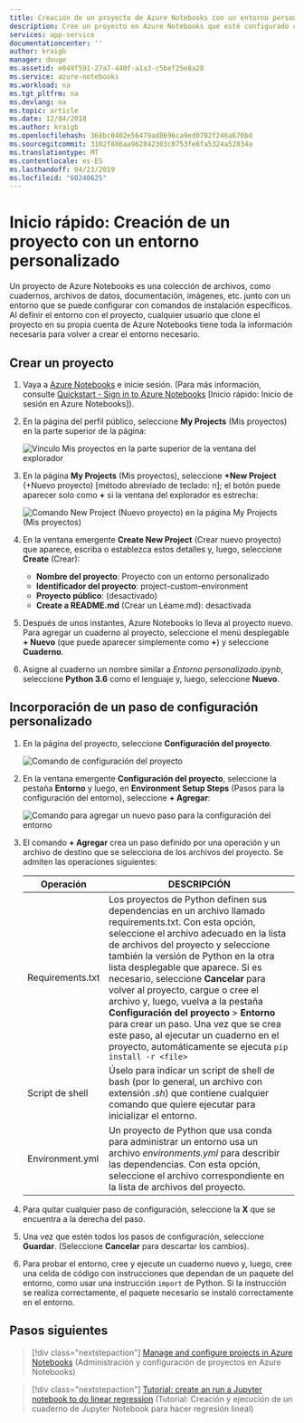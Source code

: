 ```yaml
---
title: Creación de un proyecto de Azure Notebooks con un entorno personalizado
description: Cree un proyecto en Azure Notebooks que esté configurado con un conjunto específico de scripts de inicio y paquetes instalados.
services: app-service
documentationcenter: ''
author: kraigb
manager: douge
ms.assetid: e049f591-27a7-440f-a1a3-c5bef25e8a28
ms.service: azure-notebooks
ms.workload: na
ms.tgt_pltfrm: na
ms.devlang: na
ms.topic: article
ms.date: 12/04/2018
ms.author: kraigb
ms.openlocfilehash: 368bc0402e56479ad8696ca9ed0702f246a670bd
ms.sourcegitcommit: 3102f886aa962842303c8753fe8fa5324a52834a
ms.translationtype: MT
ms.contentlocale: es-ES
ms.lasthandoff: 04/23/2019
ms.locfileid: "60240625"
---
```

# <a name="quickstart-create-a-project-with-a-custom-environment"></a>Inicio rápido: Creación de un proyecto con un entorno personalizado

Un proyecto de Azure Notebooks es una colección de archivos, como cuadernos, archivos de datos, documentación, imágenes, etc. junto con un entorno que se puede configurar con comandos de instalación específicos. Al definir el entorno con el proyecto, cualquier usuario que clone el proyecto en su propia cuenta de Azure Notebooks tiene toda la información necesaria para volver a crear el entorno necesario.

## <a name="create-a-project"></a>Crear un proyecto

1. Vaya a [Azure Notebooks](https://notebooks.azure.com) e inicie sesión. (Para más información, consulte [Quickstart - Sign in to Azure Notebooks](quickstart-sign-in-azure-notebooks.md) [Inicio rápido: Inicio de sesión en Azure Notebooks]).

1. En la página del perfil público, seleccione **My Projects** (Mis proyectos) en la parte superior de la página:

    ![Vínculo Mis proyectos en la parte superior de la ventana del explorador](media/quickstarts/my-projects-link.png)

1. En la página **My Projects** (Mis proyectos), seleccione **+New Project** (+Nuevo proyecto) [método abreviado de teclado: n]; el botón puede aparecer solo como **+** si la ventana del explorador es estrecha:

    ![Comando New Project (Nuevo proyecto) en la página My Projects (Mis proyectos)](media/quickstarts/new-project-command.png)

1. En la ventana emergente **Create New Project** (Crear nuevo proyecto) que aparece, escriba o establezca estos detalles y, luego, seleccione **Create** (Crear):

    - **Nombre del proyecto**: Proyecto con un entorno personalizado
    - **Identificador del proyecto**: project-custom-environment
    - **Proyecto público**: (desactivado)
    - **Create a README.md** (Crear un Léame.md): desactivada

1. Después de unos instantes, Azure Notebooks lo lleva al proyecto nuevo. Para agregar un cuaderno al proyecto, seleccione el menú desplegable **+ Nuevo** (que puede aparecer simplemente como **+**) y seleccione **Cuaderno**.

1. Asigne al cuaderno un nombre similar a *Entorno personalizado.ipynb*, seleccione **Python 3.6** como el lenguaje y, luego, seleccione **Nuevo**.

## <a name="add-a-custom-setup-step"></a>Incorporación de un paso de configuración personalizado

1. En la página del proyecto, seleccione **Configuración del proyecto**.

    ![Comando de configuración del proyecto](media/quickstarts/project-settings-command.png)

1. En la ventana emergente **Configuración del proyecto**, seleccione la pestaña **Entorno** y luego, en **Environment Setup Steps** (Pasos para la configuración del entorno), seleccione **+ Agregar**:

    ![Comando para agregar un nuevo paso para la configuración del entorno](media/quickstarts/environment-add-command.png)

1. El comando **+ Agregar** crea un paso definido por una operación y un archivo de destino que se selecciona de los archivos del proyecto. Se admiten las operaciones siguientes:

    | Operación | DESCRIPCIÓN |
    | --- | --- |
    | Requirements.txt | Los proyectos de Python definen sus dependencias en un archivo llamado requirements.txt. Con esta opción, seleccione el archivo adecuado en la lista de archivos del proyecto y seleccione también la versión de Python en la otra lista desplegable que aparece. Si es necesario, seleccione **Cancelar** para volver al proyecto, cargue o cree el archivo y, luego, vuelva a la pestaña **Configuración del proyecto** > **Entorno** para crear un paso. Una vez que se crea este paso, al ejecutar un cuaderno en el proyecto, automáticamente se ejecuta `pip install -r <file>` |
    | Script de shell | Úselo para indicar un script de shell de bash (por lo general, un archivo con extensión *.sh*) que contiene cualquier comando que quiere ejecutar para inicializar el entorno. |
    | Environment.yml | Un proyecto de Python que usa conda para administrar un entorno usa un archivo *environments.yml* para describir las dependencias. Con esta opción, seleccione el archivo correspondiente en la lista de archivos del proyecto. |

1. Para quitar cualquier paso de configuración, seleccione la **X** que se encuentra a la derecha del paso.

1. Una vez que estén todos los pasos de configuración, seleccione **Guardar**. (Seleccione **Cancelar** para descartar los cambios).

1. Para probar el entorno, cree y ejecute un cuaderno nuevo y, luego, cree una celda de código con instrucciones que dependan de un paquete del entorno, como usar una instrucción `import` de Python. Si la instrucción se realiza correctamente, el paquete necesario se instaló correctamente en el entorno.

## <a name="next-steps"></a>Pasos siguientes

> [!div class="nextstepaction"]
> [Manage and configure projects in Azure Notebooks](configure-manage-azure-notebooks-projects.md) (Administración y configuración de proyectos en Azure Notebooks)

> [!div class="nextstepaction"]
> [Tutorial: create an run a Jupyter notebook to do linear regression](tutorial-create-run-jupyter-notebook.md) (Tutorial: Creación y ejecución de un cuaderno de Jupyter Notebook para hacer regresión lineal)
